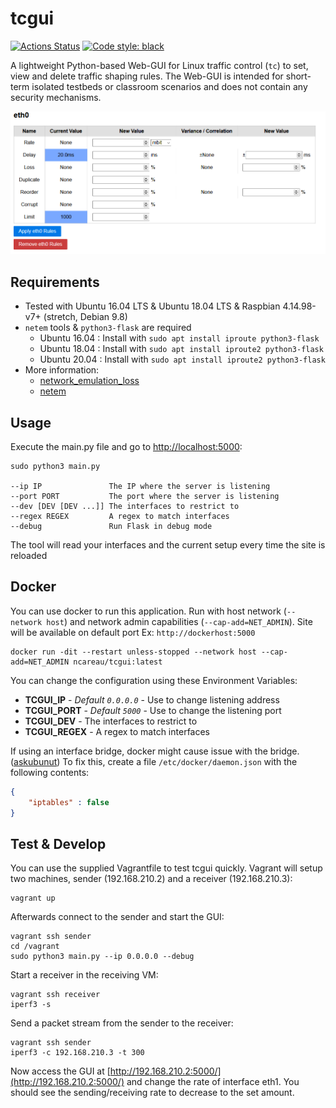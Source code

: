 # tcgui

[![Actions Status](https://github.com/tum-lkn/tcgui/workflows/CI/badge.svg)](https://github.com/tum-lkn/tcgui)
[![Code style: black](https://img.shields.io/badge/code%20style-black-000000.svg)](https://github.com/psf/black)

A lightweight Python-based Web-GUI for Linux traffic control (`tc`) to set, view and delete traffic shaping rules. The Web-GUI is intended for short-term isolated testbeds or classroom scenarios and does not contain any security mechanisms.

![tcgui screenshot](tcgui.png)

## Requirements

- Tested with Ubuntu 16.04 LTS & Ubuntu 18.04 LTS & Raspbian 4.14.98-v7+ (stretch, Debian 9.8)
- `netem` tools & `python3-flask` are required
  - Ubuntu 16.04 : Install with `sudo apt install iproute python3-flask`
  - Ubuntu 18.04 : Install with `sudo apt install iproute2 python3-flask`
  - Ubuntu 20.04 : Install with `sudo apt install iproute2 python3-flask`
- More information:
  - [network_emulation_loss](https://calomel.org/network_loss_emulation.html)
  - [netem](https://wiki.linuxfoundation.org/networking/netem)

## Usage

Execute the main.py file and go to [http://localhost:5000](http://localhost:5000):

```shell
sudo python3 main.py

--ip IP               The IP where the server is listening
--port PORT           The port where the server is listening
--dev [DEV [DEV ...]] The interfaces to restrict to
--regex REGEX         A regex to match interfaces
--debug               Run Flask in debug mode
```

The tool will read your interfaces and the current setup every time the site is reloaded

## Docker

You can use docker to run this application. Run with host network (`--network host`) and network admin capabilities (`--cap-add=NET_ADMIN`). Site will be available on default port Ex: `http://dockerhost:5000`

```shell
docker run -dit --restart unless-stopped --network host --cap-add=NET_ADMIN ncareau/tcgui:latest
```

You can change the configuration using these Environment Variables:

- **TCGUI_IP** - *Default `0.0.0.0`* - Use to change listening address
- **TCGUI_PORT** - *Default `5000`* - Use to change the listening port
- **TCGUI_DEV** - The interfaces to restrict to
- **TCGUI_REGEX** - A regex to match interfaces

If using an interface bridge, docker might cause issue with the bridge. ([askubunut](https://askubuntu.com/questions/1073501/docker-breaks-network-bridging-to-virtual-machines))
To fix this, create a file `/etc/docker/daemon.json` with the following contents:

```json
{
    "iptables" : false
}
```

## Test & Develop

You can use the supplied Vagrantfile to test tcgui quickly. Vagrant will setup two machines, sender (192.168.210.2) and a receiver (192.168.210.3):

```shell
vagrant up
```

Afterwards connect to the sender and start the GUI:

```shell
vagrant ssh sender
cd /vagrant
sudo python3 main.py --ip 0.0.0.0 --debug
```

Start a receiver in the receiving VM:

```shell
vagrant ssh receiver
iperf3 -s
```

Send a packet stream from the sender to the receiver:

```shell
vagrant ssh sender
iperf3 -c 192.168.210.3 -t 300
```

Now access the GUI at [http://192.168.210.2:5000/](http://192.168.210.2:5000/) and change the rate of interface eth1. You should see the sending/receiving rate to decrease to the set amount.

